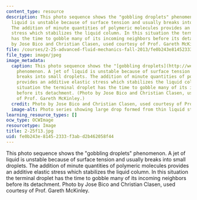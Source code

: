 ```yaml
---
content_type: resource
description: This photo sequence shows the "gobbling droplets" phenomenon. A jet of
  liquid is unstable because of surface tension and usually breaks into small droplets.
  The addition of minute quantities of polymeric molecules provides an additive elastic
  stress which stabilizes the liquid column. In this situation the terminal droplet
  has the time to gobble many of its incoming neighbors before its detachment. Photo
  by Jose Bico and Christian Clasen, used courtesy of Prof. Gareth McKinley.
file: /courses/2-25-advanced-fluid-mechanics-fall-2013/fe0b243e81452333f3abd2b462058f44_2-25f13.jpg
file_type: image/jpeg
image_metadata:
  caption: This photo sequence shows the "[gobbling droplets](http://web.mit.edu/nnf/people/jbico/Research.html#gobbling)"
    phenomenon. A jet of liquid is unstable because of surface tension and usually
    breaks into small droplets. The addition of minute quantities of polymeric molecules
    provides an additive elastic stress which stabilizes the liquid column. In this
    situation the terminal droplet has the time to gobble many of its incoming neighbors
    before its detachment. (Photo by Jose Bico and Christian Clasen, used courtesy
    of Prof. Gareth McKinley.)
  credit: Photo by Jose Bico and Christian Clasen, used courtesy of Prof. Gareth McKinley.
  image-alt: Photo series showing large drop formed from thin liquid stream.
learning_resource_types: []
ocw_type: OCWImage
resourcetype: Image
title: 2-25f13.jpg
uid: fe0b243e-8145-2333-f3ab-d2b462058f44
---
```

This photo sequence shows the "gobbling droplets" phenomenon. A jet of liquid is unstable because of surface tension and usually breaks into small droplets. The addition of minute quantities of polymeric molecules provides an additive elastic stress which stabilizes the liquid column. In this situation the terminal droplet has the time to gobble many of its incoming neighbors before its detachment. Photo by Jose Bico and Christian Clasen, used courtesy of Prof. Gareth McKinley.

